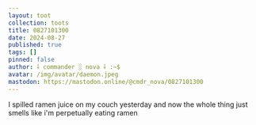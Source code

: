 ```yaml
---
layout: toot
collection: toots
title: 0827101300
date: 2024-08-27
published: true
tags: []
pinned: false
author: ⸸ commander ░ nova ⸸ :~$
avatar: /img/avatar/daemon.jpeg
mastodon: https://mastodon.online/@cmdr_nova/0827101300
---
```


I spilled ramen juice on my couch yesterday and now the whole thing just smells like i'm perpetually eating ramen
